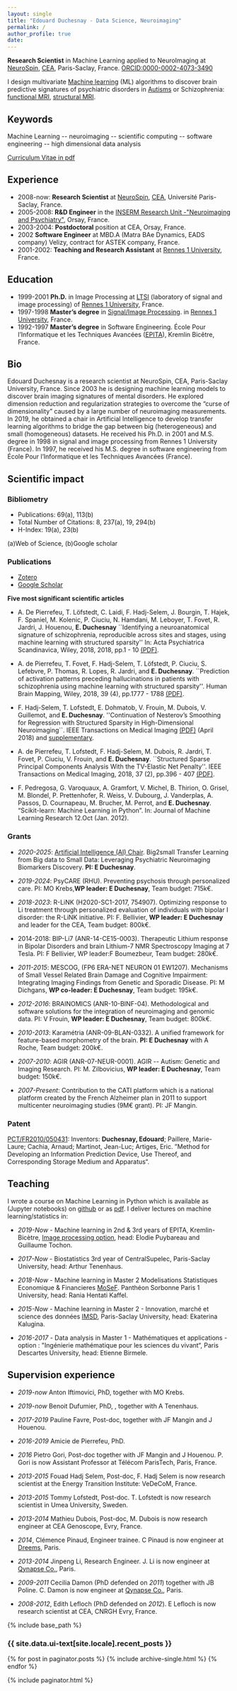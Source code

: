 ```yaml
---
layout: single
title: "Edouard Duchesnay - Data Science, Neuroimaging"
permalink: /
author_profile: true
date:
---
```


**Research Scientist** in Machine Learning applied to NeuroImaging at [NeuroSpin](http://joliot.cea.fr/drf/joliot/en/Pages/research_entities/NeuroSpin.aspx), [CEA](http://www.cea.fr/english), Paris-Saclay, France.
[ORCID:0000-0002-4073-3490](https://orcid.org/0000-0002-4073-3490)

I design multivariate [Machine learning](https://arxiv.org/pdf/1605.09658.pdf) (ML) algorithms to discover brain predictive signatures of psychiatric disorders in
[Autisms](https://www.sciencedirect.com/science/article/pii/S105381191100499X) or Schizophrenia: [functional MRI](https://hal-cea.archives-ouvertes.fr/cea-01883271),
[structural MRI](https://hal-cea.archives-ouvertes.fr/cea-01883283).

## Keywords

Machine Learning -- neuroimaging -- scientific computing -- software engineering -- high dimensional data analysis

[Curriculum Vitae in pdf](ftp://ftp.cea.fr/pub/unati/people/educhesnay/cv_educhesnay_univ.pdf)

## Experience

- 2008-now: **Research Scientist** at [NeuroSpin](http://joliot.cea.fr/drf/joliot/en/Pages/research_entities/NeuroSpin.aspx), [CEA](http://www.cea.fr/english), Université Paris-Saclay, France.
- 2005-2008: **R&D Engineer** in the [INSERM Research Unit -"Neuroimaging and Psychiatry"](http://www.inserm-u1000.u-psud.fr), Orsay, France.
- 2003-2004: **Postdoctoral** position at CEA, Orsay, France.
- 2002 **Software Engineer** at MBD.A (Matra BAe Dynamics, EADS company) Velizy, contract for ASTEK company, France.
- 2001-2002: **Teaching and Research Assistant** at [Rennes 1 University](https://english.univ-rennes1.fr), France.

## Education

- 1999-2001 **Ph.D.** in Image Processing at [LTSI](http://www.ltsi.univ-rennes1.fr/?q=en/node/269) (laboratory of signal and image processing) of [Rennes 1 University](https://english.univ-rennes1.fr), France.
- 1997-1998 **Master’s degree** in [Signal/Image Processing](https://formations.univ-rennes1.fr/formation/master-electronique-energie-electrique-automatique/master-mention-electronique-energie-0?studentstatus=113). in [Rennes 1 University](https://english.univ-rennes1.fr), France.
- 1992-1997 **Master’s degree** in Software Engineering. École Pour l’Informatique et les Techniques Avancées ([EPITA](http://www.epita.fr/international/)), Kremlin Bicêtre, France.

## Bio

Edouard Duchesnay is a research scientist at NeuroSpin, CEA, Paris-Saclay University, France. 
Since 2003 he is designing machine learning models to discover brain imaging signatures of mental disorders.
He explored dimension reduction and regularization strategies to overcome the “curse of dimensionality” caused by a large number of neuroimaging measurements. 
In 2019, he obtained a chair in Artificial Intelligence to develop transfer learning algorithms to bridge the gap between big (heterogeneous) and small (homogeneous) datasets.
He received his Ph.D. in 2001 and M.S. degree in 1998 in signal and image processing from Rennes 1 University (France). In 1997, he received his M.S. degree in software engineering from École Pour l’Informatique et les Techniques Avancées (France).


## Scientific impact

### Bibliometry

- Publications: 69(a), 113(b)
- Total Number of Citations: 8, 237(a), 19, 294(b)
- H-Index: 19(a), 23(b)

(a)Web of Science, (b)Google scholar

### Publications

- [Zotero](https://www.zotero.org/edouard.duchesnay)
- [Google Scholar](https://scholar.google.fr/citations?hl=fr&user=mG6V3q4AAAAJ&view_op=list_works&sortby=pubdate)

**Five most significant scientific articles**

- A. De Pierrefeu, T. Löfstedt, C. Laidi, F. Hadj-Selem, J. Bourgin, T. Hajek, F. Spaniel, M. Kolenic, P. Ciuciu, N. Hamdani, M. Leboyer, T. Fovet, R. Jardri, J. Houenou, **E. Duchesnay** ``Identifying a neuroanatomical signature of schizophrenia, reproducible across sites and stages, using machine learning with structured sparsity'' In: Acta Psychiatrica Scandinavica, Wiley, 2018, 2018, pp.1 - 10 [(PDF)](https://hal-cea.archives-ouvertes.fr/cea-01883283).

- A. de Pierrefeu, T. Fovet, F. Hadj-Selem, T. Löfstedt, P. Ciuciu, S. Lefebvre, P. Thomas, R. Lopes, R. Jardri, and **E. Duchesnay**. ``Prediction of activation patterns preceding hallucinations in patients with schizophrenia using machine learning with structured sparsity''. Human Brain Mapping, Wiley, 2018, 39 (4), pp.1777 - 1788 [(PDF)](https://hal-cea.archives-ouvertes.fr/cea-01883271).

- F. Hadj-Selem, T. Lofstedt, E. Dohmatob, V. Frouin, M. Dubois, V. Guillemot, and **E. Duchesnay**. ''Continuation of Nesterov’s Smoothing for Regression with Structured Sparsity in High-Dimensional Neuroimaging``. IEEE Transactions on Medical Imaging [(PDF)](https://arxiv.org/abs/1605.09658) (April 2018) and [supplementary](https://hal-cea.archives-ouvertes.fr/cea-01324021v4/document).

- A. de Pierrefeu, T. Lofstedt, F. Hadj-Selem, M. Dubois, R. Jardri, T. Fovet, P. Ciuciu, V. Frouin, and **E. Duchesnay**. ``Structured Sparse Principal Components Analysis With the TV-Elastic Net Penalty''. IEEE Transactions on Medical Imaging, 2018, 37 (2), pp.396 - 407  [(PDF)](https://hal-cea.archives-ouvertes.fr/cea-01883278).

- F. Pedregosa, G. Varoquaux, A. Gramfort, V. Michel, B. Thirion, O. Grisel, M. Blondel, P. Prettenhofer, R. Weiss, V. Dubourg, J. Vanderplas, A. Passos, D. Cournapeau, M. Brucher, M. Perrot, and **E. Duchesnay**. “Scikit-learn: Machine Learning in Python”. In: Journal of Machine Learning Research 12.Oct (Jan. 2012).

### Grants 

 -   *2020-2025*:  [Artificial Intelligence (AI) Chair](https://dataia.eu/index.php/en/actualites/resultats-de-lappel-anr-chaires-ia). Big2small Transfer Learning from Big data to Small Data: Leveraging Psychiatric Neuroimaging Biomarkers Discovery. **PI: E Duchesnay**.

 -   *2019-2024*:  PsyCARE (RHU). Preventing psychosis through personalized care. PI: MO Krebs,**WP leader: E Duchesnay**, Team budget: 715k€.
 
-   *2018-2023*: R-LiNK (H2020-SC1-2017, 754907). Optimizing response to Li treatment through personalized evaluation of individuals with bipolar I disorder: the R-LiNK initiative. PI: F. Bellivier, **WP leader: E Duchesnay** and leader for the CEA, Team budget: 800k€.

-   2014-2018: BIP-Li7 (ANR-14-CE15-0003). Therapeutic Lithium response
    in Bipolar Disorders and brain Lithium-7 NMR Spectroscopy Imaging at
    7 Tesla. PI: F Bellivier, WP leader:F Boumezbeur, Team budget:
    280k€.

-   *2011-2015*: MESCOG, (FP6 ERA-NET NEURON 01 EW1207). Mechanisms of
    Small Vessel Related Brain Damage and Cognitive Impairment:
    Integrating Imaging Findings from Genetic and Sporadic Disease. PI: M Dichgans, **WP
    co-leader: E Duchesnay**, Team budget: 195k€.

-   *2012-2016*: BRAINOMICS (ANR-10-BINF-04). Methodological and
    software solutions for the integration of neuroimaging and genomic
    data. PI: V Frouin, **WP leader: E Duchesnay**, Team budget: 800k€.

-   *2010-2013*: Karamétria (ANR-09-BLAN-0332). A unified framework for
    feature-based morphometry of the brain. **PI: E Duchesnay** with A Roche, Team
    budget: 200k€.

-   *2007-2010*: AGIR (ANR-07-NEUR-0001). AGIR -- Autism: Genetic and
    Imaging Research. PI: M. Zilbovicius, **WP leader: E Duchesnay**, Team budget: 150k€.

-   *2007-Present*: Contribution to the CATI platform which is a
    national platform created by the French Alzheimer plan in 2011 to
    support multicenter neuroimaging studies (9M€ grant). PI: JF Mangin.

### Patent

[PCT/FR2010/050431](https://patentscope.wipo.int/search/en/detail.jsf?docId=WO2010103248):
Inventors: **Duchesnay, Edouard**; Paillere, Marie-Laure; Cachia,
Arnaud; Martinot, Jean-Luc; Artiges, Eric. ”Method for Developing an Information Prediction Device, Use Thereof, and Corresponding Storage Medium and Apparatus“.


## Teaching

I wrote a course on Machine Learning in Python which is available as
(Jupyter notebooks) on [github](https://github.com/duchesnay/pystatsml)
or as
[pdf](ftp://ftp.cea.fr/pub/unati/people/educhesnay/pystatml/StatisticsMachineLearningPythonDraft.pdf).
I deliver lectures on machine learning/statistics in:

- *2019-Now* - Machine learning in 2nd & 3rd years of EPITA, Kremlin-Bicètre, [Image processing option](https://www.epita.fr/nos-formations/diplome-ingenieur/cycle-ingenieur/les-majeures/#majeure-IMAGE), head: Elodie Puybareau and Guillaume Tochon.

- *2017-Now* - Biostatistics 3rd year of CentralSupelec, Paris-Saclay University, head: Arthur Tenenhaus.
  
- *2018-Now* - Machine learning in Master 2 Modelisations Statistiques Economique & Financieres [MoSeF](https://www.pantheonsorbonne.fr/diplomes/master-mosef). Panthéon Sorbonne Paris 1 University, head: Rania Hentati Kaffel.
 
- *2015-Now* - Machine learning in Master 2 -
  Innovation, marché et science des données
  [IMSD](https://www.universite-paris-saclay.fr/fr/formation/master/m2-innovation-marche-et-science-des-donnees-imsd-apprentissage#presentation-m2),
  Paris-Saclay University, head: Ekaterina Kalugina.
  
- *2016-2017* - Data analysis in Master 1 -
  Mathématiques et applications - option : "Ingénierie mathématique pour
  les sciences du vivant“, Paris Descartes University, head: Etienne Birmele.


## Supervision experience

-   *2019-now* Anton Iftimovici, PhD, together with MO Krebs.

-   *2019-now* Benoit Dufumier, PhD, , together with A Tenenhaus.

-   *2017-2019* Pauline Favre, Post-doc, together with JF Mangin and J
    Houenou.

-   *2016-2019* Amicie de Pierrefeu, PhD.

-   *2016* Pietro Gori, Post-doc together with JF Mangin and J
    Houenou. P. Gori is now Assistant Professor at Télécom ParisTech,
    Paris, France.

-   *2013-2015* Fouad Hadj Selem, Post-doc, F. Hadj Selem is now
    research scientist at the Energy Transition Institute: VeDeCoM,
    France.

-   *2013-2015* Tommy Lofstedt, Post-doc. T. Lofstedt is now research
    scientist in Umea University, Sweden.

-   *2013-2014* Mathieu Dubois, Post-doc, M. Dubois is now research
    engineer at CEA Genoscope, Evry, France.

-   *2014*, Clémence Pinaud, Engineer trainee. C Pinaud is now engineer
    at [Dreems](https://dreem.com), Paris.

-   *2013-2014* Jinpeng Li, Research Engineer. J. Li is now engineer at
    [Qynapse Co.](http://www.qynapse.com/), Paris.

-   *2009-2011* Cecilia Damon (PhD defended on *2011*) together with JB
    Poline. C. Damon is now engineer at [Qynapse
    Co.](http://www.qynapse.com/), Paris.

-   *2008-2012*, Edith Lefloch (PhD defended on *2012*). E Lefloch is
    now research scientist at CEA, CNRGH Evry, France.



{% include base_path %}

<h3 class="archive__subtitle">{{ site.data.ui-text[site.locale].recent_posts }}</h3>

{% for post in paginator.posts %}
  {% include archive-single.html %}
{% endfor %}

{% include paginator.html %}

